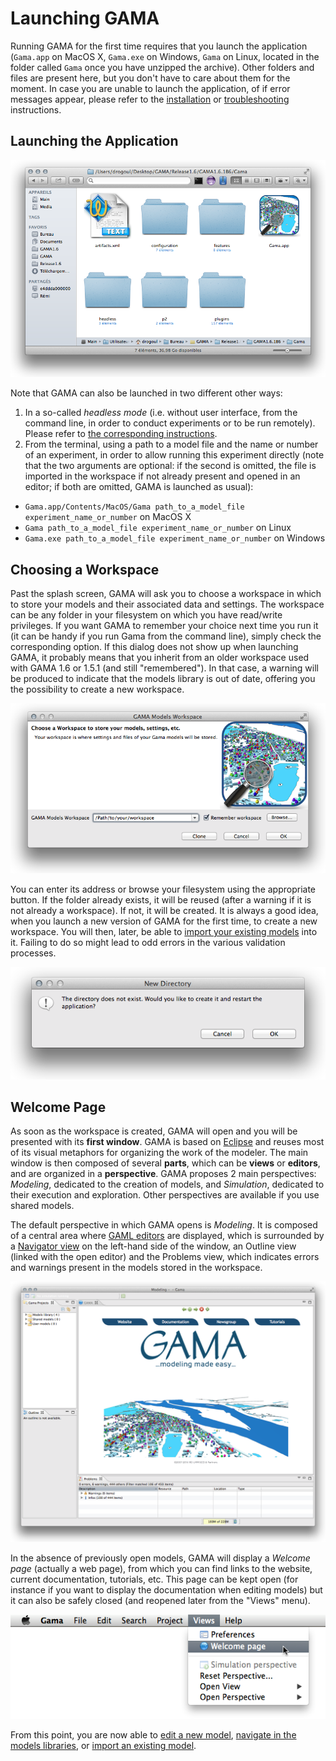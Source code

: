 
# Launching GAMA

Running GAMA for the first time requires that you launch the application (`Gama.app` on MacOS X, `Gama.exe` on Windows, `Gama` on Linux, located in the folder called `Gama` once you have unzipped the archive). Other folders and files are present here, but you don't have to care about them for the moment. In case you are unable to launch the application, of if error messages appear, please refer to the [installation](G__Installation) or [troubleshooting](G__Troubleshooting) instructions.


## Launching the Application

![Eclipse folder.](images/first_launch/0.folder.png)

Note that GAMA can also be launched in two different other ways:

1. In a so-called _headless mode_ (i.e. without user interface, from the command line, in order to conduct experiments or to be run remotely). Please refer to [the corresponding instructions](G__Headless).
2. From the terminal, using a path to a model file and the name or number of an experiment, in order to allow running this experiment directly (note that the two arguments are optional: if the second is omitted, the file is imported in the workspace if not already present and opened in an editor; if both are omitted, GAMA is launched as usual):
  * `Gama.app/Contents/MacOS/Gama path_to_a_model_file experiment_name_or_number` on MacOS X
  * `Gama path_to_a_model_file experiment_name_or_number` on Linux
  * `Gama.exe path_to_a_model_file experiment_name_or_number` on Windows

## Choosing a Workspace
Past the splash screen, GAMA will ask you to choose a workspace in which to store your models and their associated data and settings. The workspace can be any folder in your filesystem on which you have read/write privileges. If you want GAMA to remember your choice next time you run it (it can be handy if you run Gama from the command line), simply check the corresponding option. If this dialog does not show up when launching GAMA, it probably means that you inherit from an older workspace used with GAMA 1.6 or 1.5.1 (and still "remembered"). In that case, a warning will be produced to indicate that the models library is out of date, offering you the possibility to create a new workspace.

![Window to choose the workspace.](images/first_launch/1.workspace_choice.png)

You can enter its address or browse your filesystem using the appropriate button. If the folder already exists, it will be reused (after a warning if it is not already a workspace). If not, it will be created. It is always a good idea, when you launch a new version of GAMA for the first time, to create a new workspace. You will then, later, be able to [import your existing models](G__ImportingModels) into it. Failing to do so might lead to odd errors in the various validation processes.

![This pop-up appears when the user wants to create a new workspace. Click on OK.](images/first_launch/2.workspace_choice2.png)



## Welcome Page
As soon as the workspace is created, GAMA will open and you will be presented with its **first window**. GAMA is based on [Eclipse](http://www.eclipse.org) and reuses most of its visual metaphors for organizing the work of the modeler. The main window is then composed of several **parts**, which can be **views** or **editors**, and are organized in a **perspective**. GAMA proposes 2 main perspectives: _Modeling_, dedicated to the creation of models, and _Simulation_, dedicated to their execution and exploration. Other perspectives are available if you use shared models.

The default perspective in which GAMA opens is _Modeling_. It is composed of a central area where [GAML editors](G__GamlEditor) are displayed, which is surrounded by a [Navigator view](G__NavigatingWorkspace) on the left-hand side of the window, an Outline view (linked with the open editor) and the Problems view, which indicates errors and warnings present in the models stored in the workspace.

![GAMA after the first launch.](images/first_launch/3.workbench_window.png)

In the absence of previously open models, GAMA will display a _Welcome page_ (actually a web page), from which you can find links to the website, current documentation, tutorials, etc. This page can be kept open (for instance if you want to display the documentation when editing models) but it can also be safely closed (and reopened later from the "Views" menu).

![Menu to open new views.](images/first_launch/5.welcome_page.png)

From this point, you are now able to [edit a new model](G__EditingModels), [navigate in the models libraries](G__NavigatingWorkspace), or [import an existing model](G__ImportingModels).
